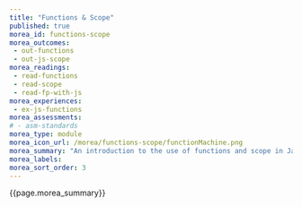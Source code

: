 ```yaml
---
title: "Functions & Scope"
published: true
morea_id: functions-scope
morea_outcomes:
 - out-functions
 - out-js-scope
morea_readings:
 - read-functions
 - read-scope
 - read-fp-with-js
morea_experiences:
 - ex-js-functions
morea_assessments:
# - asm-standards
morea_type: module
morea_icon_url: /morea/functions-scope/functionMachine.png
morea_summary: "An introduction to the use of functions and scope in JavaScript."
morea_labels:
morea_sort_order: 3
---
```


{{page.morea_summary}}
